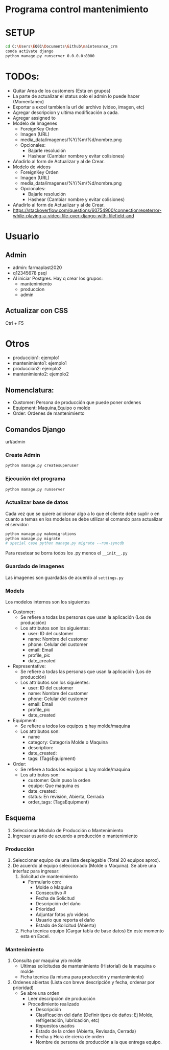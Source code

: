 # Programa control mantenimiento

# SETUP
```bash
cd C:\Users\EQ01\Documents\Github\maintenance_crm
conda activate django
python manage.py runserver 0.0.0.0:8000
```
# TODOs:
- Quitar Area de los customers (Esta en grupos)
- La parte de actualizar el status solo el admin lo puede hacer (Momentaneo)
- Exportar a excel tambien la url del archivo (video, imagen, etc)
- Agregar descripcion y ultima modificación a cada.
- Agregar assigned to
- Modelo de Imagenes
  - ForeignKey Orden
  - Imagen (URL)
  - media_data/imagenes/%Y/%m/%d/nombre.png
  - Opcionales:
    - Bajarle resolución
    - Hashear (Cambiar nombre y evitar colisiones)
- Añadirlo al form de Actualizar y al de Crear.
- Modelo de videos
  - ForeignKey Orden
  - Imagen (URL)
  - media_data/imagenes/%Y/%m/%d/nombre.png
  - Opcionales:
    - Bajarle resolución
    - Hashear (Cambiar nombre y evitar colisiones)
- Añadirlo al form de Actualizar y al de Crear.
- https://stackoverflow.com/questions/60754900/connectionreseterror-while-playing-a-video-file-over-django-with-filefield-and

# Usuario
## Admin
- admin: farmaplast2020
- q12345678 psql
- Al iniciar Postgres. Hay q crear los grupos:
  - mantenimiento
  - produccion
  - admin

## Actualizar con CSS
Ctrl + F5

# Otros
- producción1: ejemplo1
- mantenimiento1: ejemplo1
- producción2: ejemplo2
- mantenimiento2: ejemplo2

## Nomenclatura:
- Customer: Persona de producción que puede poner ordenes
- Equipment: Maquina,Equipo o molde
- Order: Ordenes de mantenimiento

## Comandos Django
url/admin

### Create Admin
 ```bash
 python manage.py createsuperuser
 ```

### Ejecución del programa
 ```bash
 python manage.py runserver
 ```

### Actualizar base de datos
 Cada vez que se quiere adicionar algo a lo que el cliente debe suplir o en cuanto a temas en los modelos se debe utilizar el comando para actualizar el servidor:
 ```bash
 python manage.py makemigrations
 python manage.py migrate
 # special case python manage.py migrate --run-syncdb
 ```
 Para resetear se borra todos los .py menos el `__init__.py`

### Guardado de imagenes
Las imagenes son guardadas de acuerdo al `settings.py` 

### Models
Los modelos internos son los siguientes
- Customer: 
   - Se refiere a todas las personas que usan la aplicación (Los de producción)
   - Los attributos son los siguientes:
     - user: ID del customer
     - name: Nombre del customer
     - phone: Celular del customer
     - email: Email
     - profile_pic
     - date_created
- Representative: 
   - Se refiere a todas las personas que usan la aplicación (Los de producción)
   - Los attributos son los siguientes:
     - user: ID del customer
     - name: Nombre del customer
     - phone: Celular del customer
     - email: Email
     - profile_pic
     - date_created
- Equipment:
  - Se refiere a todos los equipos q hay molde/maquina
  - Los attributos son:
    - name
    - category: Categoria Molde o Maquina
    - description:
    - date_created:
    - tags: (TagsEquipment)
- Order:
  - Se refiere a todos los equipos q hay molde/maquina
  - Los attributos son:
    - customer: Quin puso la orden
    - equipo: Que maquina es
    - date_created:
    - status: En revisión, Abierta, Cerrada
    - order_tags: (TagsEquipment)


## Esquema
1. Seleccionar Modulo de Producción o Mantenimiento
2. Ingresar usuario de acuerdo a producción o mantenimiento

### Producción
1. Seleccionar equipo de una lista desplegable (Total 20 equipos aprox). 
2. De acuerdo al equipo seleccionado (Molde o Maquina). Se abre una interfaz para ingresar:
   1. Solicitud de mantenimiento
      - Formulario con:
        - Molde o Maquina
        - Consecutivo #
        - Fecha de Solicitud
        - Descripción del daño
        - Prioridad
        - Adjuntar fotos y/o videos
        - Usuario que reporta el daño
        - Estado de Solicitud (Abierta)
   2. Ficha tecnica equipo (Cargar tabla de base datos) En este momento esta en Excel.

### Mantenimiento
1. Consulta por maquina y/o molde
   - Ultimas solicitudes de mantenimiento (Historial) de la maquina o molde
   - Ficha tecnica (la misma para producción y mantenimiento)
2. Ordenes abiertas (Lista con breve descripción y fecha, ordenar por prioridad)
   - Se abre una orden
     - Leer descripción de producción
     - Procedimiento realizado
       - Descripción
       - Clasificación del daño (Definir tipos de daños: Ej Molde, refrigeración, lubricación, etc)
       - Repuestos usados
       - Estado de la orden (Abierta, Revisada, Cerrada)
       - Fecha y Hora de cierra de orden
       - Nombre de persona de producción a la que entrega equipo.

